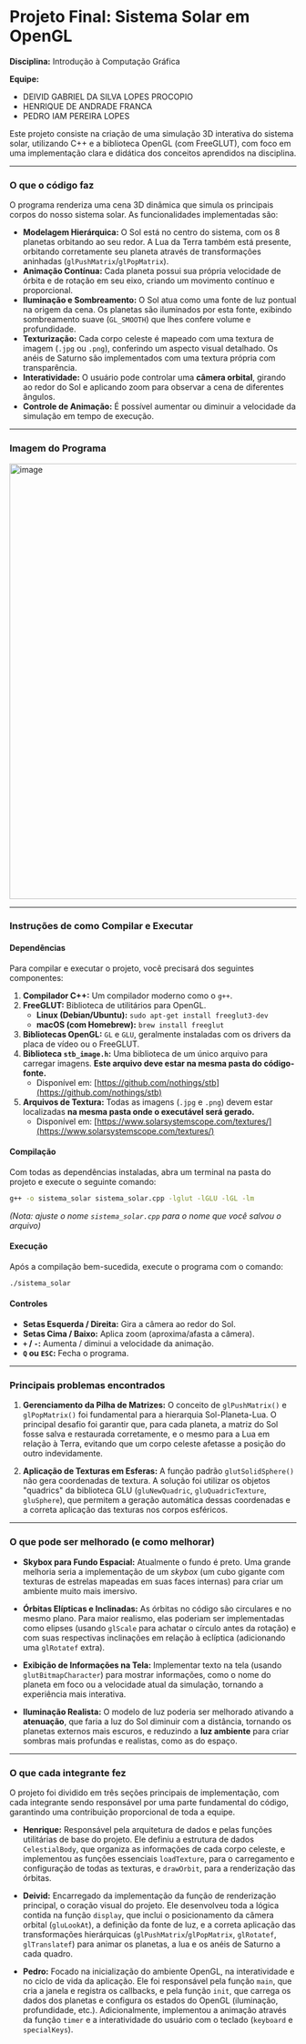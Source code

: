 # Projeto Final: Sistema Solar em OpenGL

**Disciplina:** Introdução à Computação Gráfica

**Equipe:**

  * DEIVID GABRIEL DA SILVA LOPES PROCOPIO
  * HENRIQUE DE ANDRADE FRANCA
  * PEDRO IAM PEREIRA LOPES

Este projeto consiste na criação de uma simulação 3D interativa do sistema solar, utilizando C++ e a biblioteca OpenGL (com FreeGLUT), com foco em uma implementação clara e didática dos conceitos aprendidos na disciplina.

-----

### O que o código faz

O programa renderiza uma cena 3D dinâmica que simula os principais corpos do nosso sistema solar. As funcionalidades implementadas são:

  * **Modelagem Hierárquica:** O Sol está no centro do sistema, com os 8 planetas orbitando ao seu redor. A Lua da Terra também está presente, orbitando corretamente seu planeta através de transformações aninhadas (`glPushMatrix`/`glPopMatrix`).
  * **Animação Contínua:** Cada planeta possui sua própria velocidade de órbita e de rotação em seu eixo, criando um movimento contínuo e proporcional.
  * **Iluminação e Sombreamento:** O Sol atua como uma fonte de luz pontual na origem da cena. Os planetas são iluminados por esta fonte, exibindo sombreamento suave (`GL_SMOOTH`) que lhes confere volume e profundidade.
  * **Texturização:** Cada corpo celeste é mapeado com uma textura de imagem (`.jpg` ou `.png`), conferindo um aspecto visual detalhado. Os anéis de Saturno são implementados com uma textura própria com transparência.
  * **Interatividade:** O usuário pode controlar uma **câmera orbital**, girando ao redor do Sol e aplicando zoom para observar a cena de diferentes ângulos.
  * **Controle de Animação:** É possível aumentar ou diminuir a velocidade da simulação em tempo de execução.

-----

### Imagem do Programa

<img width="1214" height="765" alt="image" src="https://github.com/user-attachments/assets/a192acfe-449d-42c8-ac25-8819e6f58033" />

-----

### Instruções de como Compilar e Executar

#### Dependências

Para compilar e executar o projeto, você precisará dos seguintes componentes:

1.  **Compilador C++:** Um compilador moderno como o `g++`.
2.  **FreeGLUT:** Biblioteca de utilitários para OpenGL.
      * **Linux (Debian/Ubuntu):** `sudo apt-get install freeglut3-dev`
      * **macOS (com Homebrew):** `brew install freeglut`
3.  **Bibliotecas OpenGL:** `GL` e `GLU`, geralmente instaladas com os drivers da placa de vídeo ou o FreeGLUT.
4.  **Biblioteca `stb_image.h`:** Uma biblioteca de um único arquivo para carregar imagens. **Este arquivo deve estar na mesma pasta do código-fonte.**
      * Disponível em: [https://github.com/nothings/stb](https://github.com/nothings/stb)
5.  **Arquivos de Textura:** Todas as imagens (`.jpg` e `.png`) devem estar localizadas **na mesma pasta onde o executável será gerado.**
      * Disponível em: [https://www.solarsystemscope.com/textures/](https://www.solarsystemscope.com/textures/) 

#### Compilação

Com todas as dependências instaladas, abra um terminal na pasta do projeto e execute o seguinte comando:

```bash
g++ -o sistema_solar sistema_solar.cpp -lglut -lGLU -lGL -lm
```

*(Nota: ajuste o nome `sistema_solar.cpp` para o nome que você salvou o arquivo)*

#### Execução

Após a compilação bem-sucedida, execute o programa com o comando:

```bash
./sistema_solar
```

#### Controles

  * **Setas Esquerda / Direita:** Gira a câmera ao redor do Sol.
  * **Setas Cima / Baixo:** Aplica zoom (aproxima/afasta a câmera).
  * **`+` / `-`:** Aumenta / diminui a velocidade da animação.
  * **`Q` ou `ESC`:** Fecha o programa.

-----

### Principais problemas encontrados

1.  **Gerenciamento da Pilha de Matrizes:** O conceito de `glPushMatrix()` e `glPopMatrix()` foi fundamental para a hierarquia Sol-Planeta-Lua. O principal desafio foi garantir que, para cada planeta, a matriz do Sol fosse salva e restaurada corretamente, e o mesmo para a Lua em relação à Terra, evitando que um corpo celeste afetasse a posição do outro indevidamente.

2.  **Aplicação de Texturas em Esferas:** A função padrão `glutSolidSphere()` não gera coordenadas de textura. A solução foi utilizar os objetos "quadrics" da biblioteca GLU (`gluNewQuadric`, `gluQuadricTexture`, `gluSphere`), que permitem a geração automática dessas coordenadas e a correta aplicação das texturas nos corpos esféricos.

-----

### O que pode ser melhorado (e como melhorar)

  * **Skybox para Fundo Espacial:** Atualmente o fundo é preto. Uma grande melhoria seria a implementação de um *skybox* (um cubo gigante com texturas de estrelas mapeadas em suas faces internas) para criar um ambiente muito mais imersivo.

  * **Órbitas Elípticas e Inclinadas:** As órbitas no código são circulares e no mesmo plano. Para maior realismo, elas poderiam ser implementadas como elipses (usando `glScale` para achatar o círculo antes da rotação) e com suas respectivas inclinações em relação à eclíptica (adicionando uma `glRotatef` extra).

  * **Exibição de Informações na Tela:** Implementar texto na tela (usando `glutBitmapCharacter`) para mostrar informações, como o nome do planeta em foco ou a velocidade atual da simulação, tornando a experiência mais interativa.

  * **Iluminação Realista:** O modelo de luz poderia ser melhorado ativando a **atenuação**, que faria a luz do Sol diminuir com a distância, tornando os planetas externos mais escuros, e reduzindo a **luz ambiente** para criar sombras mais profundas e realistas, como as do espaço.

-----

### O que cada integrante fez

O projeto foi dividido em três seções principais de implementação, com cada integrante sendo responsável por uma parte fundamental do código, garantindo uma contribuição proporcional de toda a equipe.

* **Henrique:** Responsável pela arquitetura de dados e pelas funções utilitárias de base do projeto. Ele definiu a estrutura de dados `CelestialBody`, que organiza as informações de cada corpo celeste, e implementou as funções essenciais `loadTexture`, para o carregamento e configuração de todas as texturas, e `drawOrbit`, para a renderização das órbitas.

* **Deivid:** Encarregado da implementação da função de renderização principal, o coração visual do projeto. Ele desenvolveu toda a lógica contida na função `display`, que inclui o posicionamento da câmera orbital (`gluLookAt`), a definição da fonte de luz, e a correta aplicação das transformações hierárquicas (`glPushMatrix`/`glPopMatrix`, `glRotatef`, `glTranslatef`) para animar os planetas, a lua e os anéis de Saturno a cada quadro.

* **Pedro:** Focado na inicialização do ambiente OpenGL, na interatividade e no ciclo de vida da aplicação. Ele foi responsável pela função `main`, que cria a janela e registra os callbacks, e pela função `init`, que carrega os dados dos planetas e configura os estados do OpenGL (iluminação, profundidade, etc.). Adicionalmente, implementou a animação através da função `timer` e a interatividade do usuário com o teclado (`keyboard` e `specialKeys`).
